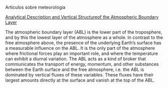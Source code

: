 Articulos sobre meteorologia

[Analytical Description and Vertical Structureof the Atmospheric Boundary Layer](https://trello-attachments.s3.amazonaws.com/5ab18e5aaa7faea6d863748e/5ab18e5aaa7faea6d86374a0/x/c4dd6a9f0c0ae91955f186d9802b6953/ch02_Analytical_Atmospheric_Boundary_Layer.pdf)

The atmospheric boundary layer (ABL) is the lower part of the troposphere, and by 
this the lowest layer of the atmosphere as a whole. In contrast to the free atmosphere 
above, the presence of the underlying Earth’s surface has a measurable influence 
on the ABL. It is the only part of the atmosphere where frictional forces play an 
important role, and where the temperature can exhibit a diurnal variation. The ABL 
acts as a kind of broker that communicates the transport of energy, momentum, and 
other substances between the Earth surface and the free atmosphere, i.e. the ABL 
is dominated by vertical fluxes of these variables. These fluxes have their largest 
amounts directly at the surface and vanish at the top of the ABL.

